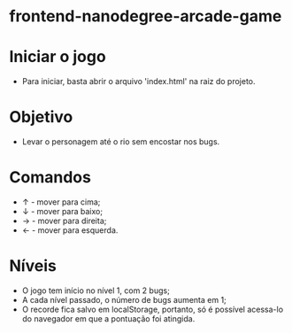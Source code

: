 frontend-nanodegree-arcade-game
===============================

# Iniciar o jogo

- Para iniciar, basta abrir o arquivo 'index.html' na raiz do projeto.

# Objetivo

- Levar o personagem até o rio sem encostar nos bugs.


# Comandos

- ↑ - mover para cima;
- ↓ - mover para baixo;
- → - mover para direita;
- ← - mover para esquerda.

# Níveis

- O jogo tem início no nível 1, com 2 bugs;
- A cada nível passado, o número de bugs aumenta em 1;
- O recorde fica salvo em localStorage, portanto, só é possível acessa-lo do navegador em que a pontuação foi atingida.